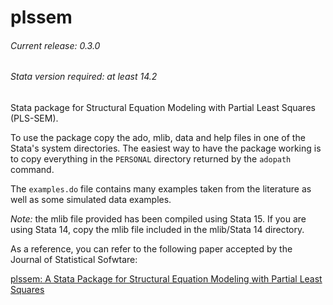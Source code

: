 # plssem
###### Current release: 0.3.0
###### Stata version required: at least 14.2
Stata package for Structural Equation Modeling with Partial Least Squares (PLS-SEM).

To use the package copy the ado, mlib, data and help files in one of the Stata's system directories. The easiest way to have the package working is to copy everything in the `PERSONAL` directory returned by the `adopath` command.

The `examples.do` file contains many examples taken from the literature as well as some simulated data examples.

*Note:* the mlib file provided has been compiled using Stata 15. If you are using Stata 14, copy the mlib file included in the mlib/Stata 14 directory.

As a reference, you can refer to the following paper accepted by the Journal of Statistical Sofwtare:

[plssem: A Stata Package for Structural Equation Modeling with Partial Least Squares](https://www.researchgate.net/publication/320895449_plssem_A_Stata_Package_for_Structural_Equation_Modeling_with_Partial_Least_Squares)